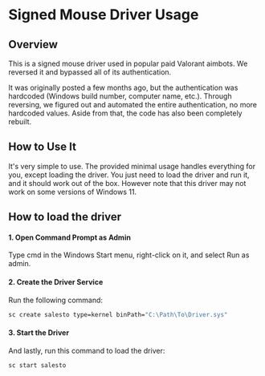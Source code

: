 Signed Mouse Driver Usage
=================

Overview
---
This is a signed mouse driver used in popular paid Valorant aimbots. We reversed it and bypassed all of its authentication.

It was originally posted a few months ago, but the authentication was hardcoded (Windows build number, computer name, etc.). Through reversing, we figured out and automated the entire authentication, no more hardcoded values. Aside from that, the code has also been completely rebuilt.

How to Use It
---
It's very simple to use. The provided minimal usage handles everything for you, except loading the driver. You just need to load the driver and run it, and it should work out of the box. However note that this driver may not work on some versions of Windows 11.

How to load the driver
---
  #### 1. Open Command Prompt as Admin 
  Type cmd in the Windows Start menu, right-click on it, and select Run as admin.

  #### 2. Create the Driver Service
  Run the following command:

```cmd
sc create salesto type=kernel binPath="C:\Path\To\Driver.sys"
```

#### 3. Start the Driver
And lastly, run this command to load the driver:

```cmd
sc start salesto
```
